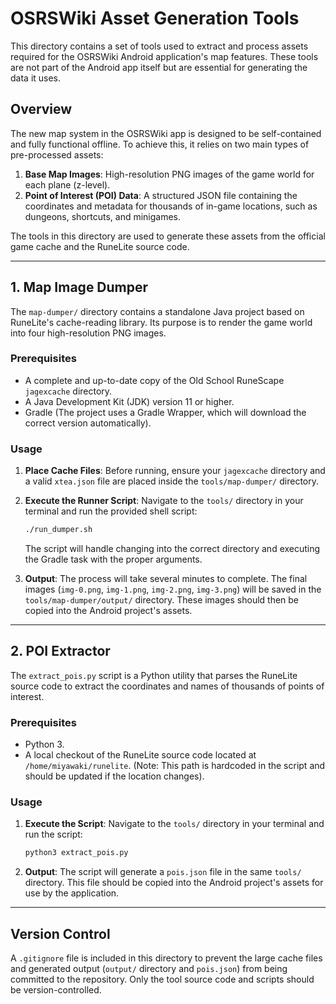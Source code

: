 # OSRSWiki Asset Generation Tools

This directory contains a set of tools used to extract and process assets required for the OSRSWiki Android application's map features. These tools are not part of the Android app itself but are essential for generating the data it uses.

## Overview

The new map system in the OSRSWiki app is designed to be self-contained and fully functional offline. To achieve this, it relies on two main types of pre-processed assets:

1.  **Base Map Images**: High-resolution PNG images of the game world for each plane (z-level).
2.  **Point of Interest (POI) Data**: A structured JSON file containing the coordinates and metadata for thousands of in-game locations, such as dungeons, shortcuts, and minigames.

The tools in this directory are used to generate these assets from the official game cache and the RuneLite source code.

---

## 1. Map Image Dumper

The `map-dumper/` directory contains a standalone Java project based on RuneLite's cache-reading library. Its purpose is to render the game world into four high-resolution PNG images.

### Prerequisites

- A complete and up-to-date copy of the Old School RuneScape `jagexcache` directory.
- A Java Development Kit (JDK) version 11 or higher.
- Gradle (The project uses a Gradle Wrapper, which will download the correct version automatically).

### Usage

1.  **Place Cache Files**: Before running, ensure your `jagexcache` directory and a valid `xtea.json` file are placed inside the `tools/map-dumper/` directory.

2.  **Execute the Runner Script**: Navigate to the `tools/` directory in your terminal and run the provided shell script:
    ```bash
    ./run_dumper.sh
    ```
    The script will handle changing into the correct directory and executing the Gradle task with the proper arguments.

3.  **Output**: The process will take several minutes to complete. The final images (`img-0.png`, `img-1.png`, `img-2.png`, `img-3.png`) will be saved in the `tools/map-dumper/output/` directory. These images should then be copied into the Android project's assets.

---

## 2. POI Extractor

The `extract_pois.py` script is a Python utility that parses the RuneLite source code to extract the coordinates and names of thousands of points of interest.

### Prerequisites

- Python 3.
- A local checkout of the RuneLite source code located at `/home/miyawaki/runelite`. (Note: This path is hardcoded in the script and should be updated if the location changes).

### Usage

1.  **Execute the Script**: Navigate to the `tools/` directory in your terminal and run the script:
    ```bash
    python3 extract_pois.py
    ```

2.  **Output**: The script will generate a `pois.json` file in the same `tools/` directory. This file should be copied into the Android project's assets for use by the application.

---

## Version Control

A `.gitignore` file is included in this directory to prevent the large cache files and generated output (`output/` directory and `pois.json`) from being committed to the repository. Only the tool source code and scripts should be version-controlled.

